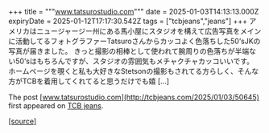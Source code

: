 +++
title = """www.tatsurostudio.com"""
date = 2025-01-03T14:13:13.000Z
expiryDate = 2025-01-12T17:17:30.542Z
tags = ["tcbjeans","jeans"]
+++
アメリカはニュージャージー州にある馬小屋にスタジオを構えて広告写真をメインに活動してるフォトグラファーTatsuroさんからカッコよく色落ちした50’sJKの写真が届きました。 きっと撮影の相棒として使われて腕周りの色落ちが半端ない50’sはもちろんですが、スタジオの雰囲気もメチャクチャカッコいいです。 ホームページを覗くと私も大好きなStetsonの撮影もされてる方らしく、そんな方がTCBを着用してくれてると思うだけでも嬉 \[…\]

The post [www.tatsurostudio.com](http://tcbjeans.com/2025/01/03/50645) first appeared on [TCB jeans](http://tcbjeans.com).

[[source]](http://tcbjeans.com/2025/01/03/50645)
